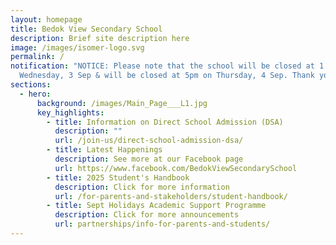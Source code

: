 ```yaml
---
layout: homepage
title: Bedok View Secondary School
description: Brief site description here
image: /images/isomer-logo.svg
permalink: /
notification: "NOTICE: Please note that the school will be closed at 1.30pm on
  Wednesday, 3 Sep & will be closed at 5pm on Thursday, 4 Sep. Thank you."
sections:
  - hero:
      background: /images/Main_Page___L1.jpg
      key_highlights:
        - title: Information on Direct School Admission (DSA)
          description: ""
          url: /join-us/direct-school-admission-dsa/
        - title: Latest Happenings
          description: See more at our Facebook page
          url: https://www.facebook.com/BedokViewSecondarySchool
        - title: 2025 Student's Handbook
          description: Click for more information
          url: /for-parents-and-stakeholders/student-handbook/
        - title: Sept Holidays Academic Support Programme
          description: Click for more announcements
          url: partnerships/info-for-parents-and-students/
---
```

